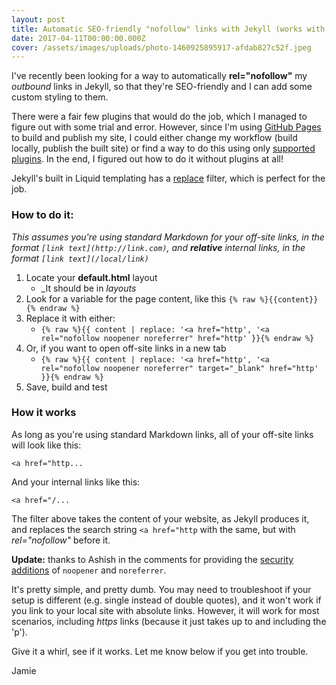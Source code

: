 ```yaml
---
layout: post
title: Automatic SEO-friendly "nofollow" links with Jekyll (works with GitHub Pages)
date: 2017-04-11T00:00:00.000Z
cover: /assets/images/uploads/photo-1460925895917-afdab827c52f.jpeg
---
```

I've recently been looking for a way to automatically **rel="nofollow"** my _outbound_ links in Jekyll, so that they're SEO-friendly and I can add some custom styling to them.

There were a fair few plugins that would do the job, which I managed to figure out with some trial and error. However, since I'm using [GitHub Pages](https://pages.github.com/) to build and publish my site, I could either change my workflow (build locally, publish the built site) or find a way to do this using only [supported plugins](https://pages.github.com/versions/). In the end, I figured out how to do it without plugins at all!

Jekyll's built in Liquid templating has a [replace](https://shopify.github.io/liquid/filters/replace/) filter, which is perfect for the job.

### How to do it:

_This assumes you're using standard Markdown for your off-site links, in the format `[link text](http://link.com)`, and **relative** internal links, in the format `[link text](/local/link)`_

1. Locate your **default.html** layout
   * _It should be in _layouts_
2. Look for a variable for the page content, like this `{% raw %}{{content}}{% endraw %}`
3. Replace it with either:
   * `{% raw %}{{ content | replace: '<a href="http', '<a rel="nofollow noopener noreferrer" href="http' }}{% endraw %}`
4. Or, if you want to open off-site links in a new tab
   * `{% raw %}{{ content | replace: '<a href="http', '<a rel="nofollow noopener noreferrer" target="_blank" href="http' }}{% endraw %}`
5. Save, build and test

### How it works

As long as you're using standard Markdown links, all of your off-site links will look like this:

```
<a href="http...
```

And your internal links like this:

```
<a href="/...
```

The filter above takes the content of your website, as Jekyll produces it, and replaces the search string `<a href="http` with the same, but with _rel="nofollow"_ before it.

**Update:** thanks to Ashish in the comments for providing the [security additions](https://support.performancefoundry.com/article/186-noopener-noreferrer-on-my-links) of `noopener` and `noreferrer`. 

It's pretty simple, and pretty dumb. You may need to troubleshoot if your setup is different (e.g. single instead of double quotes), and it won't work if you link to your local site with absolute links. However, it will work for most scenarios, including _https_ links (because it just takes up to and including the 'p').

Give it a whirl, see if it works. Let me know below if you get into trouble.

Jamie
